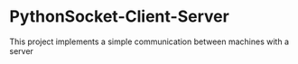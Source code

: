 # PythonSocket-Client-Server
This project implements a simple communication between machines with a server
